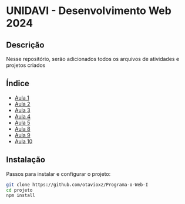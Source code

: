 # UNIDAVI - Desenvolvimento Web 2024

## Descrição
Nesse repositório, serão adicionados todos os arquivos de atividades e projetos criados

## Índice
- [Aula 1](https://github.com/otavioxz/Programa-o-Web-I/tree/main/Aula%201)
- [Aula 2](https://github.com/otavioxz/Programa-o-Web-I/tree/main/Aula%202)
- [Aula 3](https://github.com/otavioxz/Programa-o-Web-I/tree/main/Aula%203)
- [Aula 4](https://github.com/otavioxz/Programa-o-Web-I/tree/main/Aula%204)
- [Aula 5](https://github.com/otavioxz/Programa-o-Web-I/tree/main/Aula%205)
- [Aula 8](https://github.com/otavioxz/Programa-o-Web-I/tree/main/Aula%208)
- [Aula 9](https://github.com/otavioxz/Programa-o-Web-I/tree/main/Aula%209)
- [Aula 10](https://github.com/otavioxz/Programa-o-Web-I/tree/main/Aula%2010)

## Instalação
Passos para instalar e configurar o projeto:

```bash
git clone https://github.com/otavioxz/Programa-o-Web-I
cd projeto
npm install
